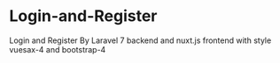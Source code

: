 # Login-and-Register
Login and Register By Laravel 7 backend and nuxt.js frontend with style vuesax-4 and bootstrap-4
